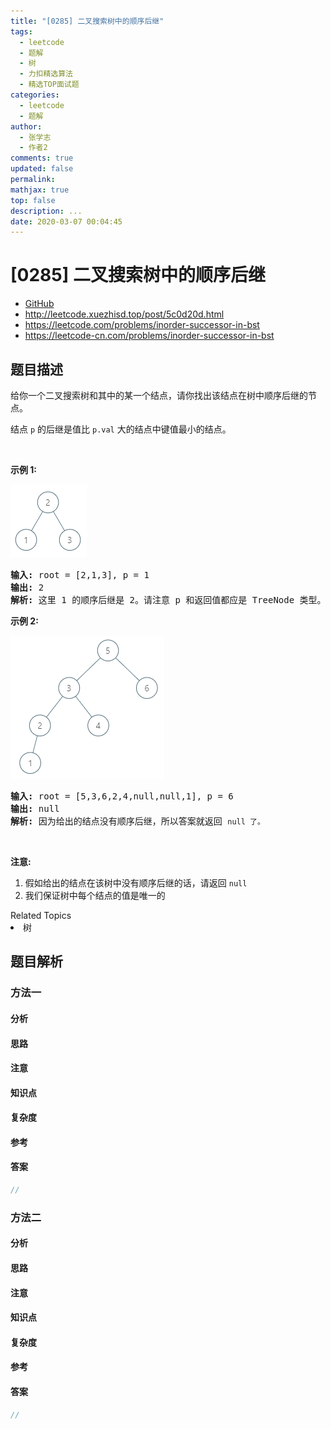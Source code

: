 ```yaml
---
title: "[0285] 二叉搜索树中的顺序后继"
tags:
  - leetcode
  - 题解
  - 树
  - 力扣精选算法
  - 精选TOP面试题
categories:
  - leetcode
  - 题解
author:
  - 张学志
  - 作者2
comments: true
updated: false
permalink:
mathjax: true
top: false
description: ...
date: 2020-03-07 00:04:45
---
```



# [0285] 二叉搜索树中的顺序后继
* [GitHub](https://github.com/algoboy101/LeetCodeCrowdsource/tree/master/_posts/QA/%5B0285%5D%20%E4%BA%8C%E5%8F%89%E6%90%9C%E7%B4%A2%E6%A0%91%E4%B8%AD%E7%9A%84%E9%A1%BA%E5%BA%8F%E5%90%8E%E7%BB%A7.md)
* http://leetcode.xuezhisd.top/post/5c0d20d.html
* https://leetcode.com/problems/inorder-successor-in-bst
* https://leetcode-cn.com/problems/inorder-successor-in-bst


## 题目描述

<p>给你一个二叉搜索树和其中的某一个结点，请你找出该结点在树中顺序后继的节点。</p>

<p>结点&nbsp;<code>p</code>&nbsp;的后继是值比&nbsp;<code>p.val</code>&nbsp;大的结点中键值最小的结点。</p>

<p>&nbsp;</p>

<p><strong>示例 1:</strong></p>

<p><img alt="" src="https://raw.githubusercontent.com/algoboy101/LeetCodeCrowdsource/master/imgs/285_example_1.PNG" style="height: 117px; width: 122px;"></p>

<pre><strong>输入: </strong>root = [2,1,3], p = 1
<strong>输出: </strong>2
<strong>解析: </strong>这里 1 的顺序后继是 2。请注意 p 和返回值都应是 TreeNode 类型。
</pre>

<p><strong>示例&nbsp;2:</strong></p>

<p><img alt="" src="https://raw.githubusercontent.com/algoboy101/LeetCodeCrowdsource/master/imgs/285_example_2.PNG" style="height: 229px; width: 246px;"></p>

<pre><strong>输入: </strong>root = [5,3,6,2,4,null,null,1], p = 6
<strong>输出: </strong>null
<strong>解析: </strong>因为给出的结点没有顺序后继，所以答案就返回 <code>null 了。</code>
</pre>

<p>&nbsp;</p>

<p><strong>注意:</strong></p>

<ol>
	<li>假如给出的结点在该树中没有顺序后继的话，请返回&nbsp;<code>null</code></li>
	<li>我们保证树中每个结点的值是唯一的</li>
</ol>
<div><div>Related Topics</div><div><li>树</li></div></div>


## 题目解析


### 方法一

#### 分析

#### 思路

#### 注意

#### 知识点

#### 复杂度

#### 参考

#### 答案

```cpp
//
```


### 方法二

#### 分析

#### 思路

#### 注意

#### 知识点

#### 复杂度

#### 参考

#### 答案

```cpp
//
```


